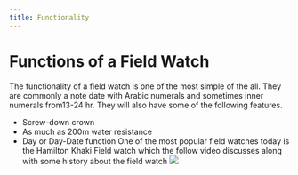 ```yaml
---
title: Functionality
---
```

# Functions of a Field Watch

The functionality of a field watch is one of the most simple of the all. They are commonly a note date with Arabic numerals and sometimes inner numerals from13-24 hr. They will also have some of the following features.
* Screw-down crown
* As much as 200m water resistance
* Day or Day-Date function
One of the most popular field watches today is the Hamilton Khaki Field watch which the follow video discusses along with some history about the field watch
![](https://www.youtube.com/watch?v=HCvVaZmiF38)


